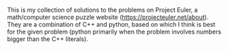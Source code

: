 This is my collection of solutions to the problems on Project Euler, a math/computer science puzzle website (https://projecteuler.net/about). They are a combination of C++ and python, based on which I think is best for the given problem (python primarily when the problem involves numbers bigger than the C++ literals).
